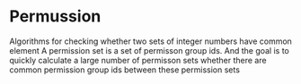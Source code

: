 # Permussion
Algorithms for checking whether two sets of integer numbers have common element
A permission set is a set of permisson group ids. And the goal is to quickly 
calculate a large number of permisson sets whether there are common permission 
group ids between these permission sets
